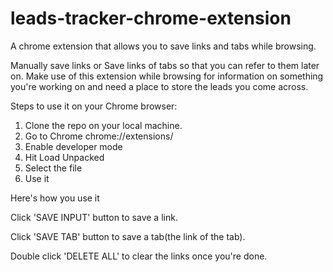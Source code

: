 # leads-tracker-chrome-extension
A chrome extension that allows you to save links and tabs while browsing. 

Manually save links or Save links of tabs so that you can refer to them later on. 
Make use of this extension while browsing for information on something you're working on and need a place to store the leads you come across.

Steps to use it on your Chrome browser:

1. Clone the repo on your local machine.
2. Go to Chrome chrome://extensions/ 
3. Enable developer mode
4. Hit Load Unpacked
5. Select the file
6. Use it

Here's how you use it

Click 'SAVE INPUT' button to save a link.

Click 'SAVE TAB' button to save a tab(the link of the tab).

Double click 'DELETE ALL' to clear the links once you're done.
